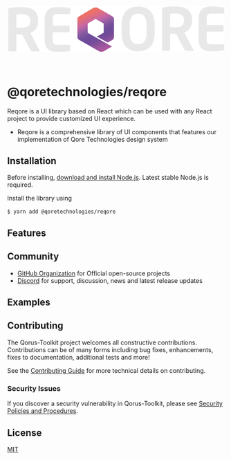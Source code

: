 <div align="center">
  <br><br><br>
  <img src="./public/logo.png" alt="Unstated Logo" width="500">
  <br><br><br>
</div>

# @qoretechnologies/reqore

Reqore is a UI library based on React which can be used with any React project to provide customized UI experience.

- Reqore is a comprehensive library of UI components that features our implementation of Qore Technologies design system

## Installation

Before installing, [download and install Node.js](https://nodejs.org/en/download/).
 Latest stable Node.js is required.

Install the library using

```console
$ yarn add @qoretechnologies/reqore
```

## Features

## Community

- [GitHub Organization](https://github.com/qoretechnologies) for Official open-source projects
- [Discord](https://discord.gg/T7vgS6nh) for support, discussion, news and latest release updates

## Examples

## Contributing

The Qorus-Toolkit project welcomes all constructive contributions. Contributions can be of many forms including bug fixes, enhancements, fixes to documentation, additional tests and more!

See the [Contributing Guide](CONTRIBUTING.MD) for more technical details on contributing.

### Security Issues

If you discover a security vulnerability in Qorus-Toolkit, please see [Security Policies and Procedures](SECURITY.md).

## License

[MIT](LICENSE)
